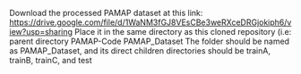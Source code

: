 Download the processed PAMAP dataset at this link: https://drive.google.com/file/d/1WaNM3fGJ8VEsCBe3weRXceDRGjokiph6/view?usp=sharing
Place it in the same directory as this cloned repository 
(i.e: parent directory
            PAMAP-Code
            PAMAP_Dataset
The folder should be named as PAMAP_Dataset, and its direct children directories should be trainA, trainB, trainC, and test
